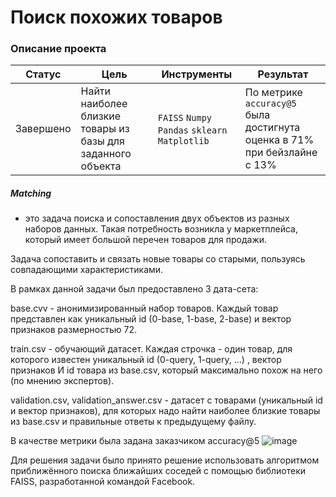 # Поиск похожих товаров
### Описание проекта
|Статус| Цель | Инструменты | Результат|
|-----|-------|------|------|
| Завершено | Найти наиболее близкие товары из базы для заданного объекта | `FAISS` `Numpy` `Pandas` `sklearn` `Matplotlib`| По метрике `accuracy@5` была достигнута оценка в 71% при бейзлайне с 13%|
##### Matching 
- это задача поиска и сопоставления двух объектов из разных наборов данных. Такая потребность возникла у маркетплейса, который имеет большой перечен товаров для продажи.

Задача сопоставить и связать новые товары со старыми, пользуясь совпадающими характеристиками.

В рамках данной задачи был предоставлено 3 дата-сета:

base.cvv - анонимизированный набор товаров. Каждый товар представлен как уникальный id (0-base, 1-base, 2-base) и вектор признаков размерностью 72.

train.csv - обучающий датасет. Каждая строчка - один товар, для которого известен уникальный id (0-query, 1-query, …) , вектор признаков И id товара из base.csv, который максимально похож на него (по мнению экспертов).

validation.csv, validation_answer.csv - датасет с товарами (уникальный id и вектор признаков), для которых надо найти наиболее близкие товары из base.csv и правильные ответы к предыдущему файлу.

В качестве метрики была задана заказчиком accuracy@5
![image](https://github.com/Alvar1000/Matching/assets/149209840/06f49c01-f13c-4442-95c6-24a1c9c4bb9c)

Для решения задачи было принято решение использовать алгоритмом приближённого поиска ближайших соседей c помощью библиотеки FAISS, разработанной командой Facebook.

